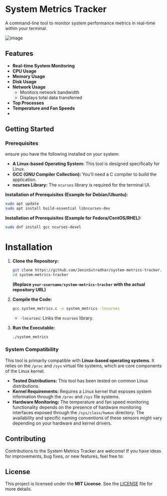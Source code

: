 # System Metrics Tracker

A command-line tool to monitor system performance metrics in real-time within your terminal.

![image](https://github.com/user-attachments/assets/c02ef511-0193-4203-b027-76088e4511d9)

## Features

* **Real-time System Monitoring** 
* **CPU Usage** 
* **Memory Usage** 
* **Disk Usage** 
* **Network Usage**
    * Monitors network bandwidth
    * Displays total data transferred
* **Top Processes** 
* **Temperature and Fan Speeds**
* 
## Getting Started
### Prerequisites
ensure you have the following installed on your system:

* **A Linux-based Operating System:** This tool is designed specifically for Linux.
* **GCC (GNU Compiler Collection):**  You'll need a C compiler to build the application.
* **ncurses Library:** The `ncurses` library is required for the terminal UI.

**Installation of Prerequisites (Example for Debian/Ubuntu):**

```bash
sudo apt update
sudo apt install build-essential libncurses-dev
```

**Installation of Prerequisites (Example for Fedora/CentOS/RHEL):**

```bash
sudo dnf install gcc ncurses-devel
```

# Installation

1. **Clone the Repository:**

   ```bash
   git clone https://github.com/JeninSutradhar/system-metrics-tracker.git
   cd system-metrics-tracker
   ```
   **(Replace `your-username/system-metrics-tracker` with the actual repository URL)**

2. **Compile the Code:**

   ```bash
   gcc system_metrics.c -o system_metrics -lncurses
   ```

   * `-lncurses`: Links the `ncurses` library.

5. **Run the Executable:**

   ```bash
   ./system_metrics
   ```


### System Compatibility

This tool is primarily compatible with **Linux-based operating systems**. It relies on the `/proc` and `/sys` virtual file systems, which are core components of the Linux kernel.

* **Tested Distributions:** This tool has been tested on common Linux distributions.
* **Kernel Requirements:**  Requires a Linux kernel that exposes system information through the `/proc` and `/sys` file systems.
* **Hardware Monitoring:** The temperature and fan speed monitoring functionality depends on the presence of hardware monitoring interfaces exposed through the `/sys/class/hwmon` directory. The availability and specific naming conventions of these sensors might vary depending on your hardware and kernel drivers.

## Contributing

Contributions to the System Metrics Tracker are welcome! If you have ideas for improvements, bug fixes, or new features, feel free to:

## License

This project is licensed under the **MIT License**. See the [LICENSE](LICENSE) file for more details.

